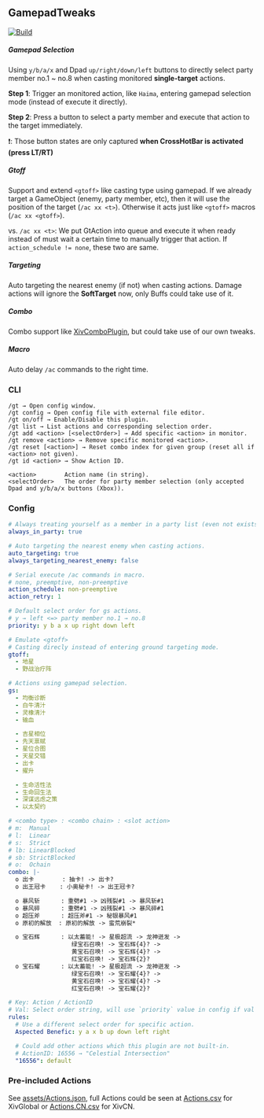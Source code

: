 ## GamepadTweaks

[![Build](https://img.shields.io/github/workflow/status/luxrck/GamepadTweaks/Build?style=for-the-badge)](https://github.com/luxrck/GamepadTweaks/blob/master/.github/workflows/build.yml)

##### Gamepad Selection
Using `y/b/a/x` and Dpad `up/right/down/left` buttons to directly select party member no.1 ~ no.8 when casting monitored **single-target** actions.

**Step 1**: Trigger an monitored action, like `Haima`, entering gamepad selection mode (instead of execute it directly).

**Step 2**: Press a button to select a party member and execute that action to the target immediately.

❗: Those button states are only captured **when CrossHotBar is activated (press LT/RT)**

##### Gtoff
Support and extend `<gtoff>` like casting type using gamepad. If we already target a GameObject (enemy, party member, etc), then it will use the position of the target (`/ac xx <t>`). Otherwise it acts just like `<gtoff>` macros (`/ac xx <gtoff>`).

vs. `/ac xx <t>`: We put GtAction into queue and execute it when ready instead of must wait a certain time to manually trigger that action. If `action_schedule != none`, these two are same.

##### Targeting
Auto targeting the nearest enemy (if not) when casting actions. Damage actions will ignore the **SoftTarget** now, only Buffs could take use of it.

##### Combo
Combo support like [XivComboPlugin](https://github.com/attickdoor/XIVComboPlugin.git), but could take use of our own tweaks.

##### Macro
Auto delay `/ac` commands to the right time.

### CLI

```
/gt → Open config window.
/gt config → Open config file with external file editor.
/gt on/off → Enable/Disable this plugin.
/gt list → List actions and corresponding selection order.
/gt add <action> [<selectOrder>] → Add specific <action> in monitor.
/gt remove <action> → Remove specific monitored <action>.
/gt reset [<action>] → Reset combo index for given group (reset all if <action> not given).
/gt id <action> → Show Action ID.

<action>        Action name (in string).
<selectOrder>   The order for party member selection (only accepted Dpad and y/b/a/x buttons (Xbox)).
```

### Config
```yaml
# Always treating yourself as a member in a party list (even not exists).
always_in_party: true

# Auto targeting the nearest enemy when casting actions.
auto_targeting: true
always_targeting_nearest_enemy: false

# Serial execute /ac commands in macro.
# none, preemptive, non-preemptive
action_schedule: non-preemptive
action_retry: 1

# Default select order for gs actions.
# y → left <=> party member no.1 → no.8
priority: y b a x up right down left

# Emulate <gtoff>
# Casting direcly instead of entering ground targeting mode.
gtoff:
  - 地星
  - 野战治疗阵

# Actions using gamepad selection.
gs:
  - 均衡诊断
  - 白牛清汁
  - 灵橡清汁
  - 输血

  - 吉星相位
  - 先天禀赋
  - 星位合图
  - 天星交错
  - 出卡
  - 擢升

  - 生命活性法
  - 生命回生法
  - 深谋远虑之策
  - 以太契约

# <combo type> : <combo chain> : <slot action>
# m:  Manual
# l:  Linear
# s:  Strict
# lb: LinearBlocked
# sb: StrictBlocked
# o:  Ochain
combo: |-
  o 出卡        : 抽卡! -> 出卡?
  o 出王冠卡    : 小奥秘卡! -> 出王冠卡?

  o 暴风斩      : 重劈#1 -> 凶残裂#1 -> 暴风斩#1
  o 暴风碎      : 重劈#1 -> 凶残裂#1 -> 暴风碎#1
  o 超压斧      : 超压斧#1 -> 秘银暴风#1
  o 原初的解放  : 原初的解放 -> 蛮荒崩裂*

  o 宝石辉      : 以太蓄能! -> 星极超流 -> 龙神迸发 ->
                  绿宝石召唤! -> 宝石辉{4}? ->
                  黄宝石召唤! -> 宝石辉{4}? ->
                  红宝石召唤! -> 宝石辉{2}?
  o 宝石耀      : 以太蓄能! -> 星极超流 -> 龙神迸发 ->
                  绿宝石召唤! -> 宝石耀{4}? ->
                  黄宝石召唤! -> 宝石耀{4}? ->
                  红宝石召唤! -> 宝石耀{2}?

# Key: Action / ActionID
# Val: Select order string, will use `priority` value in config if val is "" or "default".
rules:
  # Use a different select order for specific action.
  Aspected Benefic: y a x b up down left right

  # Could add other actions which this plugin are not built-in.
  # ActionID: 16556 → "Celestial Intersection"
  "16556": default
```

### Pre-included Actions

See [assets/Actions.json](assets/Actions.json), full Actions could be seen at [Actions.csv](https://github.com/xivapi/ffxiv-datamining/csv/Action.csv) for XivGlobal or [Actions.CN.csv](https://github.com/thewakingsands/ffxiv-datamining-cn/Action.csv) for XivCN.